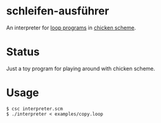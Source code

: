 # schleifen-ausführer

An interpreter for [loop programs][loop wikipedia] in [chicken scheme][call-cc].

# Status

Just a toy program for playing around with chicken scheme.

# Usage

```
$ csc interpreter.scm
$ ./interpreter < examples/copy.loop
```

[loop wikipedia]: https://en.wikipedia.org/wiki/LOOP_(programming_language)
[call-cc]: https://call-cc.org/
[wikipedia syntax]: https://en.wikipedia.org/wiki/LOOP_(programming_language)#Syntax
